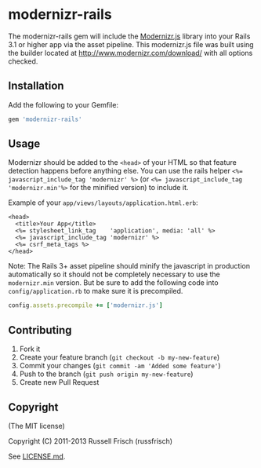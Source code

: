 # modernizr-rails

The modernizr-rails gem will include the [Modernizr.js](https://github.com/Modernizr/Modernizr) library into your Rails 3.1 or higher app via the asset pipeline. This modernizr.js file was built using the builder located at http://www.modernizr.com/download/ with all options checked.

## Installation
Add the following to your Gemfile:

```ruby
gem 'modernizr-rails'
```

## Usage
Modernizr should be added to the `<head>` of your HTML so that feature detection happens before anything else.
You can use the rails helper `<%= javascript_include_tag 'modernizr' %>` (or `<%= javascript_include_tag 'modernizr.min'%>`
for the minified version) to include it.

Example of your `app/views/layouts/application.html.erb`:

```erb
<head>
  <title>Your App</title>
  <%= stylesheet_link_tag    'application', media: 'all' %>
  <%= javascript_include_tag 'modernizr' %>
  <%= csrf_meta_tags %>
</head>
```

Note: The Rails 3+ asset pipeline should minify the javascript in production automatically so it should
not be completely necessary to use the `modernizr.min` version. But be sure to add the following code into `config/application.rb` to make sure it is precompiled.

```ruby
config.assets.precompile += ['modernizr.js']
```

## Contributing

1. Fork it
2. Create your feature branch (`git checkout -b my-new-feature`)
3. Commit your changes (`git commit -am 'Added some feature'`)
4. Push to the branch (`git push origin my-new-feature`)
5. Create new Pull Request

## Copyright
(The MIT license)

Copyright (C) 2011-2013 Russell Frisch (russfrisch)

See [LICENSE.md](LICENSE.md).
